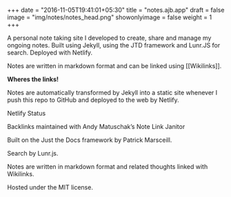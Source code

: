 +++
date = "2016-11-05T19:41:01+05:30"
title = "notes.ajb.app"
draft = false
image = "img/notes/notes_head.png"
showonlyimage = false
weight = 1
+++

A personal note taking site I developed to create, share and manage my ongoing notes. Built using Jekyll, using the JTD framework and Lunr.JS for search. Deployed with Netlify.

<!--more-->

Notes are written in markdown format and can be linked using [[Wikilinks]].

**Wheres the links!**

Notes are automatically transformed by Jekyll into a static site whenever I push this repo to GitHub and deployed to the web by Netlify.

Netlify Status

Backlinks maintained with Andy Matuschak’s Note Link Janitor

Built on the Just the Docs framework by Patrick Marsceill.

Search by Lunr.js.

Notes are written in markdown format and related thoughts linked with Wikilinks.

Hosted under the MIT license.

